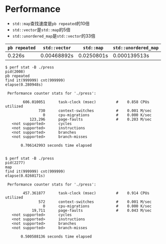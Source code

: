 

# Performance 

* `std::map`查找速度是`pb repeated`的10倍
* `std::vector`是`std::map`的5倍
* `std::unordered_map`是`std::vector`的33倍

| `pb repeated` | `std::vector` | `std::map` | `std::unordered_map`
| -- | -- | -- | --
| 0.226s | 0.00468892s |  0.0250801s | 0.000139513s

```
$ perf stat -B ./press
pid(2008)
pb repeated
find it(999999) cnt(999999)
elapse(0.280948s)

 Performance counter stats for './press':

        606.010051      task-clock (msec)         #    0.858 CPUs utilized
               730      context-switches          #    0.001 M/sec
                 0      cpu-migrations            #    0.000 K/sec
           123,296      page-faults               #    0.203 M/sec
   <not supported>      cycles
   <not supported>      instructions
   <not supported>      branches
   <not supported>      branch-misses

       0.706142993 seconds time elapsed


$ perf stat -B ./press
pid(2277)
map
find it(999999) cnt(999999)
elapse(0.0260171s)

 Performance counter stats for './press':

        457.361877      task-clock (msec)         #    0.914 CPUs utilized
               572      context-switches          #    0.001 M/sec
                 0      cpu-migrations            #    0.000 K/sec
            19,711      page-faults               #    0.043 M/sec
   <not supported>      cycles
   <not supported>      instructions
   <not supported>      branches
   <not supported>      branch-misses

       0.500588136 seconds time elapsed
```


